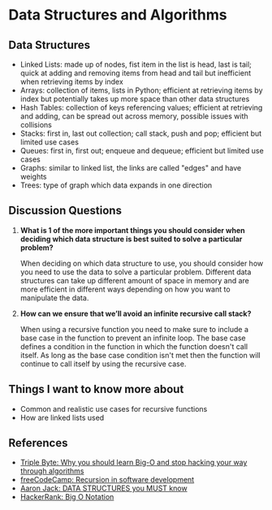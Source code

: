 # Data Structures and Algorithms

## Data Structures

- Linked Lists: made up of nodes, fist item in the list is head, last is tail; quick at adding and removing items from head and tail but inefficient when retrieving items by index
- Arrays: collection of items, lists in Python; efficient at retrieving items by index but potentially takes up more space than other data structures
- Hash Tables: collection of keys referencing values; efficient at retrieving and adding, can be spread out across memory, possible issues with collisions
- Stacks: first in, last out collection; call stack, push and pop; efficient but limited use cases
- Queues: first in, first out; enqueue and dequeue; efficient but limited use cases
- Graphs: similar to linked list, the links are called "edges" and have weights
- Trees: type of graph which data expands in one direction

## Discussion Questions

1. **What is 1 of the more important things you should consider when deciding which data structure is best suited to solve a particular problem?**

    When deciding on which data structure to use, you should consider how you need to use the data to solve a particular problem. Different data structures can take up different amount of space in memory and are more efficient in different ways depending on how you want to manipulate the data.

1. **How can we ensure that we’ll avoid an infinite recursive call stack?**

    When using a recursive function you need to make sure to include a base case in the function to prevent an infinite loop. The base case defines a condition in the function in which the function doesn't call itself. As long as the base case condition isn't met then the function will continue to call itself by using the recursive case.

## Things I want to know more about

- Common and realistic use cases for recursive functions
- How are linked lists used

## References

- [Triple Byte: Why you should learn Big-O and stop hacking your way through algorithms](https://web.archive.org/web/20230207075759/https://triplebyte.com/blog/why-you-should-learn-big-o-and-stop-hacking-your-way-through-algorithms)
- [freeCodeCamp: Recursion in software development](https://www.youtube.com/watch?v=vPEJSJMg4jY)
- [Aaron Jack: DATA STRUCTURES you MUST know](https://www.youtube.com/watch?v=sVxBVvlnJsM)
- [HackerRank: Big O Notation](https://www.youtube.com/watch?v=v4cd1O4zkGw)
